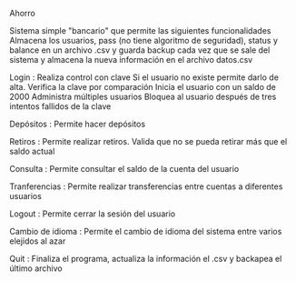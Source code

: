  Ahorro

 Sistema simple "bancario" que permite las siguientes funcionalidades
 Almacena los usuarios, pass (no tiene algoritmo de seguridad), status y balance
 en un archivo .csv y guarda backup cada vez que se sale del sistema y almacena la nueva información en 
 el archivo datos.csv

 Login         : Realiza control con clave
                 Si el usuario no existe permite darlo de alta. 
                 Verifica la clave por comparación
                 Inicia el usuario con un saldo de 2000
                 Administra múltiples usuarios
                 Bloquea al usuario después de tres intentos fallidos de la clave
    
 Depósitos     : Permite hacer depósitos
 
 Retiros       : Permite realizar retiros. Valida que no se pueda retirar más que el saldo actual
 
 Consulta      : Permite consultar el saldo de la cuenta del usuario
 
 Tranferencias : Permite realizar transferencias entre cuentas a diferentes usuarios
 
 Logout        : Permite cerrar la sesión del usuario
 
 Cambio de 
 idioma        : Permite el cambio de idioma del sistema entre varios elejidos al azar
 
 Quit          : Finaliza el programa, actualiza la información el .csv y backapea el último archivo
 

